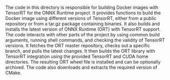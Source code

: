 The code in this directory is responsible for building Docker images with TensorRT for the ONNX Runtime project. It provides functions to build the Docker image using different versions of TensorRT, either from a public repository or from a tar.gz package containing binaries. It also builds and installs the latest version of ONNX Runtime (ORT) with TensorRT support. The code interacts with other parts of the project by using common build arguments, running shell commands, and checking the validity of TensorRT versions. It fetches the ORT master repository, checks out a specific branch, and pulls the latest changes. It then builds the ORT library with TensorRT integration using the provided TensorRT and CUDA home directories. The resulting ORT wheel file is installed and can be optionally archived. The code also downloads and extracts the required version of CMake.